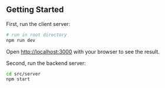 ## Getting Started

First, run the client server:

```bash
# run in root directory
npm run dev

```

Open [http://localhost:3000](http://localhost:3000) with your browser to see the result.

Second, run the backend server:

```bash
cd src/server
npm start
```
